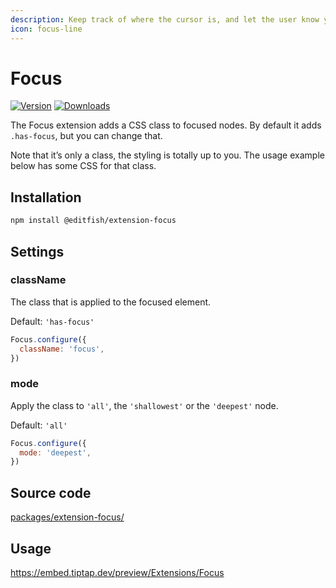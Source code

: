```yaml
---
description: Keep track of where the cursor is, and let the user know you know it.
icon: focus-line
---
```


# Focus
[![Version](https://img.shields.io/npm/v/@editfish/extension-focus.svg?label=version)](https://www.npmjs.com/package/@editfish/extension-focus)
[![Downloads](https://img.shields.io/npm/dm/@editfish/extension-focus.svg)](https://npmcharts.com/compare/@editfish/extension-focus?minimal=true)

The Focus extension adds a CSS class to focused nodes. By default it adds `.has-focus`, but you can change that.

Note that it’s only a class, the styling is totally up to you. The usage example below has some CSS for that class.

## Installation
```bash
npm install @editfish/extension-focus
```

## Settings

### className
The class that is applied to the focused element.

Default: `'has-focus'`

```js
Focus.configure({
  className: 'focus',
})
```

### mode
Apply the class to `'all'`, the `'shallowest'` or the `'deepest'` node.

Default: `'all'`

```js
Focus.configure({
  mode: 'deepest',
})
```

## Source code
[packages/extension-focus/](https://github.com/ueberdosis/tiptap/blob/main/packages/extension-focus/)

## Usage
https://embed.tiptap.dev/preview/Extensions/Focus
